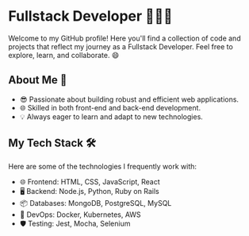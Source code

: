 # Fullstack Developer 👨‍💻🚀

Welcome to my GitHub profile! Here you'll find a collection of code and projects that reflect my journey as a Fullstack Developer. Feel free to explore, learn, and collaborate. 😄

## About Me 🧑

- 😎 Passionate about building robust and efficient web applications.
- 🌐 Skilled in both front-end and back-end development.
- 💡 Always eager to learn and adapt to new technologies.

## My Tech Stack 🛠️

Here are some of the technologies I frequently work with:

- 🌐 Frontend: HTML, CSS, JavaScript, React
- 🖥️ Backend: Node.js, Python, Ruby on Rails
- 📦 Databases: MongoDB, PostgreSQL, MySQL
- 🔧 DevOps: Docker, Kubernetes, AWS
- 🛡️ Testing: Jest, Mocha, Selenium


<!---
Aphrit/Aphrit is a ✨ special ✨ repository because its `README.md` (this file) appears on your GitHub profile.
You can click the Preview link to take a look at your changes.
--->
